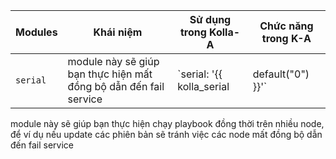 
|Modules  | Khái niệm| Sử dụng trong Kolla-A  |Chức năng trong K-A|
|---------|----------|------------------------|-------------------|
| `serial`| module này sẽ giúp bạn thực hiện  mất đồng bộ dẫn đến fail service | `serial: '{{ kolla_serial|default("0") }}'` |Ở đây Kolla-A tự tạo ra một biến là `kolla_serial` nhằm thực hiện tùy chỉnh thông số của module `serial` nếu không muốn mặc định là `0`. Ví dụ: `kolla-ansible bootstrap-servers -i INVENTORY -e kolla_serial=3`|



module này sẽ giúp bạn thực hiện chạy playbook đồng thời trên nhiều node, để ví dụ nếu update các phiên bản sẽ tránh việc các node mất đồng bộ dẫn đến fail service